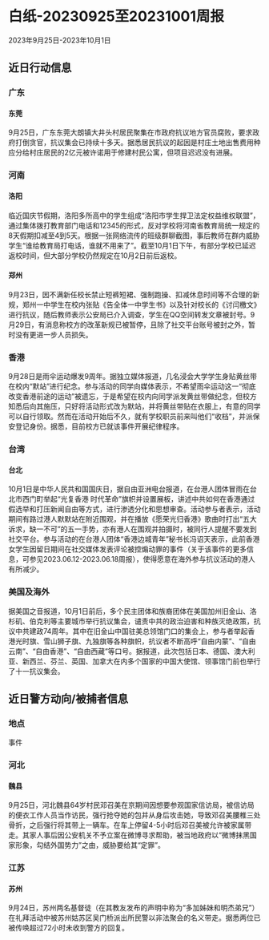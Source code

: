 # 白纸-20230925至20231001周报

2023年9月25日-2023年10月1日

## 近日行动信息

### 广东

#### 东莞

9月25日，广东东莞大朗镇大井头村居民聚集在市政府抗议地方官员腐败，要求政府打倒贪官，抗议集会已持续十多天。据悉居民抗议的起因是村庄土地出售费用种应分给村庄居民的2亿元被许诺用于修建村民公寓，但项目迟迟没有进展。

### 河南

#### 洛阳

临近国庆节假期，洛阳多所高中的学生组成“洛阳市学生捍卫法定权益维权联盟”，通过集体拨打教育部门电话和12345的形式，反对学校将河南省教育局统一规定的8天假期扣减至4到5天。根据一张网络流传的班级群聊截图，事后教师在群内威胁学生“谁给教育局打电话，谁就不用来了”。截至10月1日下午，有部分学校已延迟返校时间，但大部分学校仍然规定在10月2日前后返校。

#### 郑州

9月23日，因不满新任校长禁止短裤短裙、强制跑操、扣减休息时间等不合理的新规，郑州一中学生在校内张贴《告全体一中学生书》以及针对校长的《讨闫檄文》进行抗议，随后教师表示公安局已介入调查，学生在QQ空间转发文章被封号。9月29日，有消息称校方的改革新规已被暂停，且除了社交平台账号被封之外，暂时没有更进一步人员损失。

### 香港

9月28日是雨伞运动爆发9周年。据独立媒体报道，几名浸会大学学生身贴黄丝带在校内“默站”进行纪念。参与活动的同学向媒体表示，不希望雨伞运动这一“彻底改变香港前途的运动”被遗忘，于是希望在校内向同学派发黄丝带做纪念，但校方知悉后向其施压，只好将活动形式改为默站，并将黄丝带贴在衣服上，有意的同学可以自行领取。然而在活动开始后不久，就有学校职员前来叫他们“收档”，并派保安登记身份。据悉，目前校方已就该事件开展纪律程序。

### 台湾

#### 台北

10月1日是中华人民共和国国庆日，据自由亚洲电台报道，在台港人团体冒雨在台北市西门町举起“光复香港 时代革命”旗帜并设置展板，讲述中共如何在香港通过假选举和打压新闻自由等方式，进行渗透分化和思想审查。活动参与者表示，活动期间有路过港人默默站在附近围观，并在播放《愿荣光归香港》歌曲时打出“五大诉求，缺一不可”的五一手势，亦有港人在围观并拍摄时，被同行人提醒不要发到社交平台。参与活动的在台港人团体“香港边城青年”秘书长冯诏天表示，此前香港女学生因留日期间在社交媒体发表评论被控煽动罪的事件（关于该事件的更多信息，可参见2023.06.12-2023.06.18周报），使得愿意在海外参与抗议活动的港人有所减少。

### 美国及海外

据美国之音报道，10月1日前后，多个民主团体和族裔团体在美国加州旧金山、洛杉矶、伯克利等主要城市举行抗议集会，谴责中共的政治迫害和种族灭绝政策，抗议中共建政74周年。其中在旧金山中国驻美总领馆门口的集会上，参与者举起香港光时旗、雪山狮子旗、九独旗等各种旗帜，抗议者不断高呼“自由内蒙”、“自由云南”、“自由香港”、“自由西藏”等口号。据报道，此次包括日本、德国、澳大利亚、新西兰、芬兰、英国、加拿大在内多个国家的中国大使馆、领事馆门前也举行了十一抗议集会。

## 近日警方动向/被捕者信息

### 地点

事件

### 河北

#### 魏县

9月25日，河北魏县64岁村民邓召美在京期间因想要参观国家信访局，被信访局的便衣工作人员当作访民，强行抢夺她的包并从身后攻击她，导致邓召美腰椎三处骨折，之后强行将其带上一辆车。在车上停留4-5小时后邓召美被允许被家属带走。其家人事后因公安机关不予立案在微博寻求帮助，被当地政府以“微博抹黑国家形象，勾结外国势力”之由，威胁要给其“定罪”。

### 江苏

#### 苏州

9月24日，苏州两名基督徒（在其教友发布的声明中称为“多加姊妹和明杰弟兄”）在礼拜活动中被苏州姑苏区吴门桥派出所民警以非法聚会的名义带走。据悉两位已被传唤超过72小时未收到警方的回复。